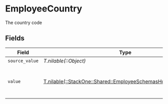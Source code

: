 # EmployeeCountry

The country code


## Fields

| Field                                                                                                                      | Type                                                                                                                       | Required                                                                                                                   | Description                                                                                                                | Example                                                                                                                    |
| -------------------------------------------------------------------------------------------------------------------------- | -------------------------------------------------------------------------------------------------------------------------- | -------------------------------------------------------------------------------------------------------------------------- | -------------------------------------------------------------------------------------------------------------------------- | -------------------------------------------------------------------------------------------------------------------------- |
| `source_value`                                                                                                             | *T.nilable(::Object)*                                                                                                      | :heavy_minus_sign:                                                                                                         | N/A                                                                                                                        |                                                                                                                            |
| `value`                                                                                                                    | [T.nilable(::StackOne::Shared::EmployeeSchemasHomeLocationValue)](../../models/shared/employeeschemashomelocationvalue.md) | :heavy_minus_sign:                                                                                                         | The ISO3166-1 Alpha2 Code of the Country                                                                                   | US                                                                                                                         |